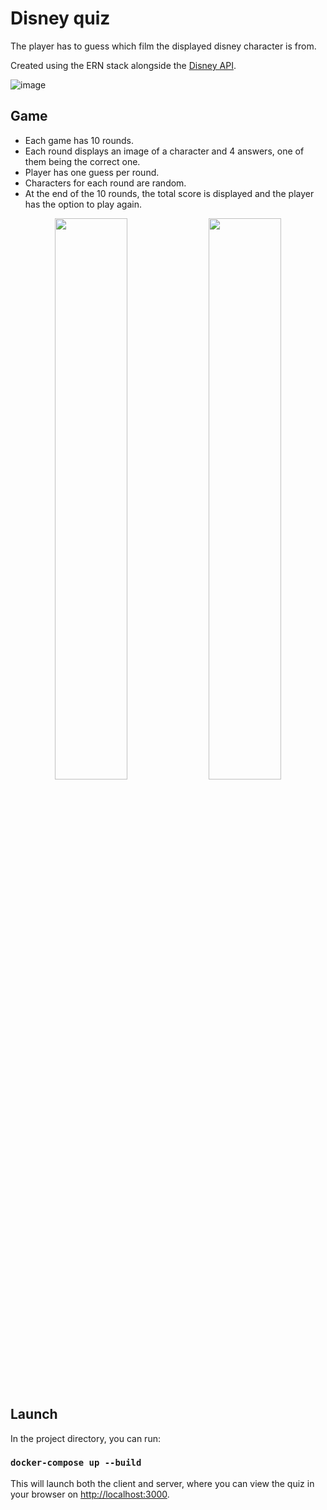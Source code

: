 # Disney quiz

The player has to guess which film the displayed disney character is from.

Created using the ERN stack alongside the [Disney API](https://disneyapi.dev/).

![image](https://user-images.githubusercontent.com/29370740/206271194-1d5ff846-8bc3-4fc0-b94f-7639cd491130.png)

## Game

- Each game has 10 rounds.
- Each round displays an image of a character and 4 answers, one of them being the correct one.
- Player has one guess per round.
- Characters for each round are random.
- At the end of the 10 rounds, the total score is displayed and the player has the option to play again.

<div align="center">
<img src="https://i.imgur.com/qJuMuNO.png" width="48%"/>
<img src="https://i.imgur.com/kmpSZve.png" width="48%"/>
</div>

## Launch

In the project directory, you can run:

### `docker-compose up --build`

This will launch both the client and server, where you can view the quiz in your browser on [http://localhost:3000](http://localhost:3000).
